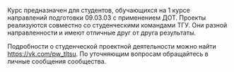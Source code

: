 Курс предназначен для студентов, обучающихся на 1 курсе направлений подготовки 09.03.03 с применением ДОТ. Проекты реализуются совместно со студенческими командами ТГУ. Они разной направленности и имеют отличные друг от друга результаты.

Подробности о студенческой проектной деятельности можно найти https://vk.com/pw_tltsu. По уточняющим вопросам обращайтесь в личные сообщения сообщества.